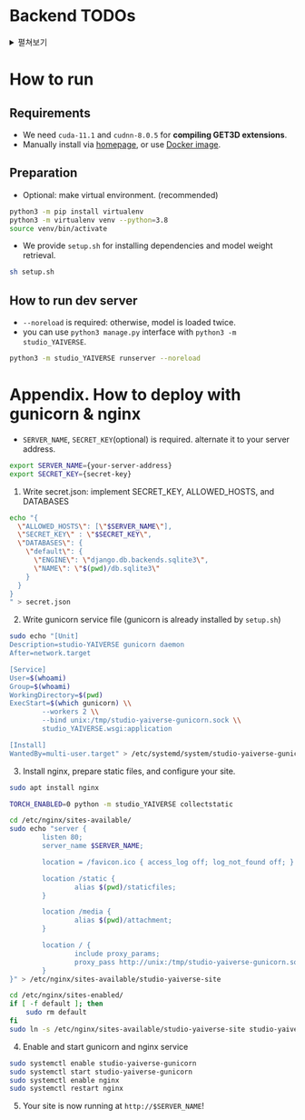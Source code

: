 # Backend TODOs

<details>
<summary>펼쳐보기</summary>

### 4주차 Backend TODO

- [ ] Implement Text to Model View (have to change `MODEL_OPS`)
  - Val `studio_YAIVERSE.settings.MODEL_OPTS`
  - Fun `studio_YAIVERSE.apps.main.pytorch.functions.inference`
- [ ] Thumbnail Generation


### 3주차 Backend TODO

- [X] Finalize Warm-Up
- [X] Pretrained Weight Retrieve & Register in Settings
- [X] Test & Modification of Inference View (in GPU Server)
- [X] Modification of Object3D RUD View


### 1-2주차 Backend TODO

- [X] REPO Creation & Base Settings
- [X] base DB
- [X] base VIEW
- [X] schema

</details>

# How to run

## Requirements

* We need `cuda-11.1` and `cudnn-8.0.5` for **compiling GET3D extensions**.
* Manually install via [homepage](https://developer.nvidia.com/cuda-downloads), or use [Docker image](https://hub.docker.com/r/nvidia/cuda).


## Preparation

* Optional: make virtual environment. (recommended)

```bash
python3 -m pip install virtualenv
python3 -m virtualenv venv --python=3.8
source venv/bin/activate
```

* We provide `setup.sh` for installing dependencies and model weight retrieval.

```bash
sh setup.sh
```


## How to run dev server

* `--noreload` is required: otherwise, model is loaded twice.
* you can use `python3 manage.py` interface with `python3 -m studio_YAIVERSE`.

```bash
python3 -m studio_YAIVERSE runserver --noreload
```


# Appendix. How to deploy with gunicorn & nginx

* `SERVER_NAME`, `SECRET_KEY`(optional) is required. alternate it to your server address.
```bash
export SERVER_NAME={your-server-address}
export SECRET_KEY={secret-key}
```

1. Write secret.json: implement SECRET_KEY, ALLOWED_HOSTS, and DATABASES
```bash
echo "{
  \"ALLOWED_HOSTS\": [\"$SERVER_NAME\"],
  \"SECRET_KEY\" : \"$SECRET_KEY\",
  \"DATABASES\": {
    \"default\": {
      \"ENGINE\": \"django.db.backends.sqlite3\",
      \"NAME\": \"$(pwd)/db.sqlite3\"
    }
  }
}
" > secret.json
```

2. Write gunicorn service file (gunicorn is already installed by `setup.sh`)
```bash
sudo echo "[Unit]
Description=studio-YAIVERSE gunicorn daemon
After=network.target

[Service]
User=$(whoami)
Group=$(whoami)
WorkingDirectory=$(pwd)
ExecStart=$(which gunicorn) \\
        --workers 2 \\
        --bind unix:/tmp/studio-yaiverse-gunicorn.sock \\
        studio_YAIVERSE.wsgi:application

[Install]
WantedBy=multi-user.target" > /etc/systemd/system/studio-yaiverse-gunicorn.service
```

3. Install nginx, prepare static files, and configure your site.
```bash
sudo apt install nginx

TORCH_ENABLED=0 python -m studio_YAIVERSE collectstatic

cd /etc/nginx/sites-available/
sudo echo "server {
        listen 80;
        server_name $SERVER_NAME;

        location = /favicon.ico { access_log off; log_not_found off; }

        location /static {
                alias $(pwd)/staticfiles;
        }

        location /media {
                alias $(pwd)/attachment;
        }

        location / {
                include proxy_params;
                proxy_pass http://unix:/tmp/studio-yaiverse-gunicorn.sock;
        }
}" > /etc/nginx/sites-available/studio-yaiverse-site

cd /etc/nginx/sites-enabled/
if [ -f default ]; then
    sudo rm default
fi
sudo ln -s /etc/nginx/sites-available/studio-yaiverse-site studio-yaiverse-site
```

4. Enable and start gunicorn and nginx service
```bash
sudo systemctl enable studio-yaiverse-gunicorn
sudo systemctl start studio-yaiverse-gunicorn
sudo systemctl enable nginx
sudo systemctl restart nginx
```

5. Your site is now running at `http://$SERVER_NAME`!
